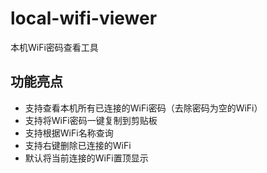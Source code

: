 # local-wifi-viewer
本机WiFi密码查看工具
## 功能亮点
- 支持查看本机所有已连接的WiFi密码（去除密码为空的WiFi）
- 支持将WiFi密码一键复制到剪贴板
- 支持根据WiFi名称查询
- 支持右键删除已连接的WiFi
- 默认将当前连接的WiFi置顶显示




